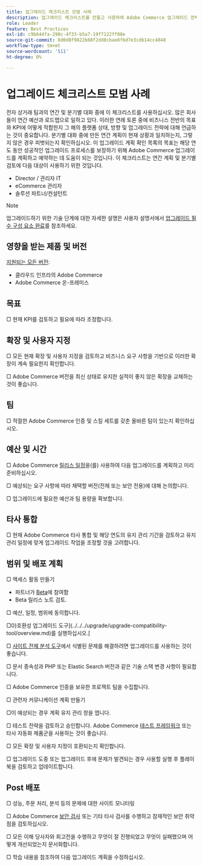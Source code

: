 ```yaml
---
title: 업그레이드 체크리스트 모범 사례
description: 업그레이드 체크리스트를 만들고 사용하여 Adobe Commerce 업그레이드 전략을 계획하는 방법을 알아봅니다.
role: Leader
feature: Best Practices
exl-id: c9b644fa-290c-4f33-b5a7-19f7122ff08e
source-git-commit: 8d0d8f9822b88f2dd8cbae8f6d7e3cdb14cc4848
workflow-type: tm+mt
source-wordcount: '511'
ht-degree: 0%

---
```


# 업그레이드 체크리스트 모범 사례

전자 상거래 팀과의 연간 및 분기별 대화 중에 이 체크리스트를 사용하십시오. 많은 회사들이 연간 예산과 로드맵으로 일하고 있다. 이러한 연례 토론 중에 비즈니스 전반의 목표와 KPI에 어떻게 적합한지 그 해의 플랫폼 상태, 방향 및 업그레이드 전략에 대해 언급하는 것이 중요합니다. 분기별 대화 중에 만든 연간 계획이 현재 상황과 일치하는지, 그렇지 않은 경우 피벗되는지 확인하십시오. 이 업그레이드 계획 확인 목록의 목표는 해당 연도 동안 성공적인 업그레이드 프로세스를 보장하기 위해 Adobe Commerce 업그레이드를 계획하고 예약하는 데 도움이 되는 것입니다. 이 체크리스트는 연간 계획 및 분기별 검토에 다음 대상이 사용하기 위한 것입니다.

- Director / 관리자 IT
- eCommerce 관리자
- 솔루션 파트너/컨설턴트

>[!NOTE]
>
>업그레이드하기 위한 기술 단계에 대한 자세한 설명은 사용자 설명서에서 [업그레이드 필수 구성 요소 완료](../../../upgrade/prepare/prerequisites.md)를 참조하세요.

## 영향을 받는 제품 및 버전

[지원되는 모든 버전](../../../release/versions.md):

- 클라우드 인프라의 Adobe Commerce
- Adobe Commerce 온-프레미스

## 목표

▢ 현재 KPI를 검토하고 필요에 따라 조정합니다.

## 확장 및 사용자 지정

▢ 모든 현재 확장 및 사용자 지정을 검토하고 비즈니스 요구 사항을 기반으로 이러한 확장이 계속 필요한지 확인합니다.

▢ Adobe Commerce 버전을 최신 상태로 유지한 실적이 좋지 않은 확장을 교체하는 것이 좋습니다.

## 팀

▢ 적절한 Adobe Commerce 인증 및 스킬 세트를 갖춘 올바른 팀이 있는지 확인하십시오.

## 예산 및 시간

▢ Adobe Commerce [릴리스 일정](../../../release/schedule.md)을(를) 사용하여 다음 업그레이드를 계획하고 미리 준비하십시오.

▢ 예상되는 요구 사항에 따라 채택할 버전(전체 또는 보안 전용)에 대해 논의합니다.

▢ 업그레이드에 필요한 예산과 팀 용량을 확보합니다.

## 타사 통합

▢ 현재 Adobe Commerce 타사 통합 및 해당 연도의 유지 관리 기간을 검토하고 유지 관리 일정에 맞게 업그레이드 작업을 조정할 것을 고려합니다.

## 범위 및 배포 계획

▢ 액세스 활동 만들기

- 파트너가 [Beta](../../../release/beta.md)에 참여함
- Beta 릴리스 노트 검토.

▢ 예산, 일정, 범위에 동의합니다.

▢0}호환성 업그레이드 도구](../../../upgrade/upgrade-compatibility-tool/overview.md)를 실행하십시오.[

▢ [사이트 전체 분석 도구](../../../tools/site-wide-analysis-tool/intro.md)에서 식별된 문제를 해결하려면 업그레이드를 사용하는 것이 좋습니다.

▢ 문서 종속성과 PHP 또는 Elastic Search 버전과 같은 기술 스택 변경 사항이 필요합니다.

▢ Adobe Commerce 인증을 보유한 프로젝트 팀을 수집합니다.

▢ 관련자 커뮤니케이션 계획 만들기

▢이 예상되는 경우 계획 유지 관리 창을 엽니다.

▢ 테스트 전략을 검토하고 승인합니다. Adobe Commerce [테스트 프레임워크](https://developer.adobe.com/commerce/testing/) 또는 타사 자동화 제품군을 사용하는 것이 좋습니다.

▢ 모든 확장 및 사용자 지정이 호환되는지 확인합니다.

▢ 업그레이드 도중 또는 업그레이드 후에 문제가 발견되는 경우 사용할 실행 후 플레이북을 검토하고 업데이트합니다.

## Post 배포

▢ 성능, 주문 처리, 분석 등의 문제에 대한 사이트 모니터링

▢ Adobe Commerce [보안 검사](https://account.magento.com/scanner/dashboard/) 또는 기타 타사 검사를 수행하고 잠재적인 보안 취약점을 검토하십시오.

▢ 모든 이해 당사자와 회고전을 수행하고 무엇이 잘 진행되었고 무엇이 실패했으며 어떻게 개선되었는지 문서화합니다.

▢ 학습 내용을 참조하여 다음 업그레이드 계획을 수정하십시오.
